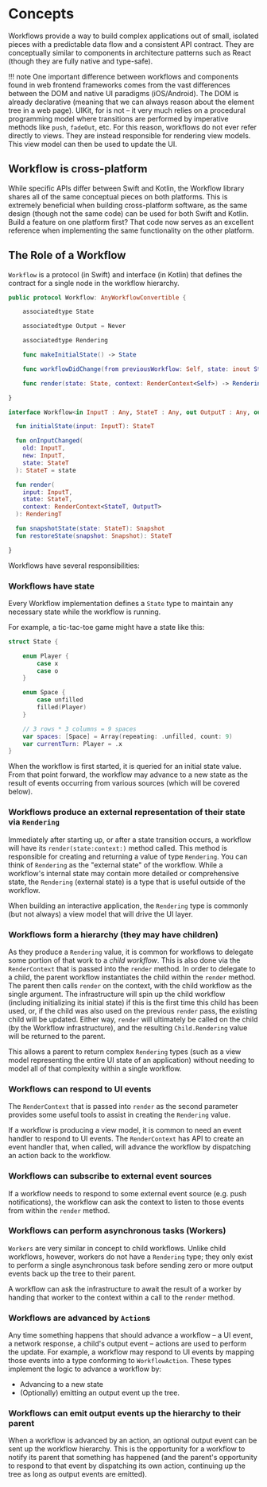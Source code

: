 # Concepts

Workflows provide a way to build complex applications out of small, isolated pieces with a
predictable data flow and a consistent API contract. They are conceptually similar to components in
architecture patterns such as React (though they are fully native and type-safe).

!!! note
    One important difference between workflows and components found in web frontend frameworks comes
    from the vast differences between the DOM and native UI paradigms (iOS/Android). The DOM is
    already declarative (meaning that we can always reason about the element tree in a web page).
    UIKit, for is not – it very much relies on a procedural programming model where transitions are
    performed by imperative methods like `push`, `fadeOut`, etc. For this reason, workflows do not
    ever refer directly to views. They are instead responsible for rendering view models. This view
    model can then be used to update the UI.

## Workflow is cross-platform

While specific APIs differ between Swift and Kotlin, the Workflow library shares all of the same
conceptual pieces on both platforms. This is extremely beneficial when building cross-platform
software, as the same design (though not the same code) can be used for both Swift and Kotlin. Build
a feature on one platform first? That code now serves as an excellent reference when implementing
the same functionality on the other platform.

## The Role of a Workflow

`Workflow` is a protocol (in Swift) and interface (in Kotlin) that defines the contract for a single
node in the workflow hierarchy.

```swift tab="Swift"
public protocol Workflow: AnyWorkflowConvertible {

    associatedtype State

    associatedtype Output = Never

    associatedtype Rendering

    func makeInitialState() -> State

    func workflowDidChange(from previousWorkflow: Self, state: inout State)

    func render(state: State, context: RenderContext<Self>) -> Rendering

}

```

```kotlin tab="Kotlin"
interface Workflow<in InputT : Any, StateT : Any, out OutputT : Any, out RenderingT : Any> {

  fun initialState(input: InputT): StateT

  fun onInputChanged(
    old: InputT,
    new: InputT,
    state: StateT
  ): StateT = state

  fun render(
    input: InputT,
    state: StateT,
    context: RenderContext<StateT, OutputT>
  ): RenderingT

  fun snapshotState(state: StateT): Snapshot
  fun restoreState(snapshot: Snapshot): StateT

}

```

Workflows have several responsibilities:

### Workflows have state

Every Workflow implementation defines a `State` type to maintain any necessary state while the
workflow is running.

For example, a tic-tac-toe game might have a state like this:

```swift
struct State {

    enum Player {
        case x
        case o
    }

    enum Space {
        case unfilled
        filled(Player)
    }

    // 3 rows * 3 columns = 9 spaces
    var spaces: [Space] = Array(repeating: .unfilled, count: 9)
    var currentTurn: Player = .x
}
```

When the workflow is first started, it is queried for an initial state value. From that point
forward, the workflow may advance to a new state as the result of events occurring from various
sources (which will be covered below).

### Workflows produce an external representation of their state via `Rendering`

Immediately after starting up, or after a state transition occurs, a workflow will have its
`render(state:context:)` method called. This method is responsible for creating and returning a
value of type `Rendering`. You can think of `Rendering` as the "external state" of the workflow.
While a workflow's internal state may contain more detailed or comprehensive state, the `Rendering`
(external state) is a type that is useful outside of the workflow.

When building an interactive application, the `Rendering` type is commonly (but not always) a view
model that will drive the UI layer.

### Workflows form a hierarchy (they may have children)

As they produce a `Rendering` value, it is common for workflows to delegate some portion of that
work to a _child workflow_. This is also done via the `RenderContext` that is passed into the
`render` method. In order to delegate to a child, the parent workflow instantiates the child within
the `render` method. The parent then calls `render` on the context, with the child workflow as the
single argument. The infrastructure will spin up the child workflow (including initializing its
initial state) if this is the first time this child has been used, or, if the child was also used on
the previous `render` pass, the existing child will be updated. Either way, `render` will ultimately
be called on the child (by the Workflow infrastructure), and the resulting `Child.Rendering` value
will be returned to the parent.

This allows a parent to return complex `Rendering` types (such as a view model representing the
entire UI state of an application) without needing to model all of that complexity within a single
workflow.

### Workflows can respond to UI events

The `RenderContext` that is passed into `render` as the second parameter provides some useful tools
to assist in creating the `Rendering` value.

If a workflow is producing a view model, it is common to need an event handler to respond to UI
events. The `RenderContext` has API to create an event handler that, when called, will advance the
workflow by dispatching an action back to the workflow.

### Workflows can subscribe to external event sources

If a workflow needs to respond to some external event source (e.g. push notifications), the workflow
can ask the context to listen to those events from within the `render` method.

### Workflows can perform asynchronous tasks (Workers)

`Workers` are very similar in concept to child workflows. Unlike child workflows, however, workers
do not have a `Rendering` type; they only exist to perform a single asynchronous task before sending
zero or more output events back up the tree to their parent.

A workflow can ask the infrastructure to await the result of a worker by handing that worker to the
context within a call to the `render` method.

### Workflows are advanced by `Action`s

Any time something happens that should advance a workflow – a UI event, a network response, a
child's output event – actions are used to perform the update. For example, a workflow may respond
to UI events by mapping those events into a type conforming to `WorkflowAction`. These types
implement the logic to advance a workflow by:

- Advancing to a new state
- (Optionally) emitting an output event up the tree.

### Workflows can emit output events up the hierarchy to their parent

When a workflow is advanced by an action, an optional output event can be sent up the workflow
hierarchy. This is the opportunity for a workflow to notify its parent that something has happened
(and the parent's opportunity to respond to that event by dispatching its own action, continuing up
the tree as long as output events are emitted).
